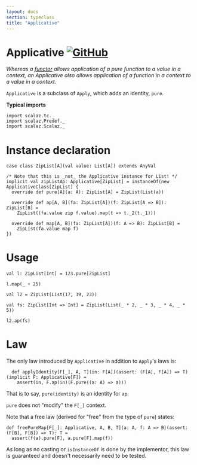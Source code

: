 ```yaml
---
layout: docs
section: typeclass
title: "Applicative"
---
```


# Applicative [![GitHub](../img/github.png)](https://github.com/scalaz/scalaz/blob/series/8.0.x/base/shared/src/main/scala/scalaz/tc/applicative.scala)

*Whereas a [functor](./Functor.html) allows application of a pure function to a value in a context, an Applicative also allows application of a function in a context to a value in a context.*

`Applicative` is a subclass of `Apply`, which adds an identity, `pure`.

**Typical imports**

```tut:silent
import scalaz.tc._
import scalaz.Predef._
import scalaz.Scalaz._
```

# Instance declaration

```tut
case class ZipList[A](val value: List[A]) extends AnyVal

/* Note that this is _not_ the Applicative instance for List! */
implicit val zipListAp: Applicative[ZipList] = instanceOf(new ApplicativeClass[ZipList] {
  override def pure[A](a: A): ZipList[A] = ZipList(List(a))

  override def ap[A, B](fa: ZipList[A])(f: ZipList[A => B]): ZipList[B] =
    ZipList((fa.value zip f.value).map(t => t._2(t._1)))

  override def map[A, B](fa: ZipList[A])(f: A => B): ZipList[B] =
    ZipList(fa.value map f)
})
```

# Usage

```tut
val l: ZipList[Int] = 123.pure[ZipList]

l.map(_ + 25)

val l2 = ZipList(List(17, 19, 23))

val fs: ZipList[Int => Int] = ZipList(List(_ * 2, _ * 3, _ * 4, _ * 5))

l2.ap(fs)
```

# Law

The only law introduced by `Applicative` in addition to `Apply`'s laws is:

```tut
  def applyIdentity[F[_], A, T](in: F[A])(assert: (F[A], F[A]) => T)(implicit F: Applicative[F]) =
    assert(in, F.ap(in)(F.pure((a: A) => a)))
```

That is to say, `pure(identity)` is an identity for `ap`.

`pure` does not "modify" the `F[_]` context.

Note that a free law (derived for "free" from the type of `pure`) states:

```tut
def freePureMap[F[_]: Applicative, A, B, T](a: A, f: A => B)(assert: (F[B], F[B]) => T): T =
  assert(f(a).pure[F], a.pure[F].map(f))
```

As long as no casting or `isInstanceOf` is done by the implementor,
this law is guaranteed and doesn't necessarily need to be tested.
